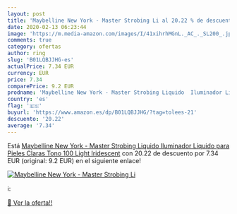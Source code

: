 ```yaml
---
layout: post
title: 'Maybelline New York - Master Strobing Li al 20.22 % de descuento'
date: 2020-02-13 06:23:44
image: 'https://m.media-amazon.com/images/I/41xihrhMGnL._AC_._SL200_.jpg'
comments: true
category: ofertas
author: ring
slug: 'B01LQBJJHG-es'
actualPrice: 7.34 EUR
currency: EUR
price: 7.34
comparePrice: 9.2 EUR
prodname: 'Maybelline New York - Master Strobing Liquido  Iluminador Líquido para Pieles Claras  Tono 100 Light Iridescent'
country: 'es'
flag: '🇪🇸'
buyurl: 'https://www.amazon.es/dp/B01LQBJJHG/?tag=tolees-21'
descuento: '20.22'
average: '7.34'
---
```


Está [Maybelline New York - Master Strobing Liquido  Iluminador Líquido para Pieles Claras  Tono 100 Light Iridescent](https://www.amazon.es/dp/B01LQBJJHG/?tag=tolees-21) con 20.22 de descuento por 7.34 EUR (original: 9.2 EUR) en el siguiente enlace!

[![Maybelline New York - Master Strobing Li](https://m.media-amazon.com/images/I/41xihrhMGnL._AC_._SL200_.jpg)](https://www.amazon.es/dp/B01LQBJJHG/?tag=tolees-21)

ℹ️:


[🛒 Ver la oferta!!](https://www.amazon.es/dp/B01LQBJJHG/?tag=tolees-21)
